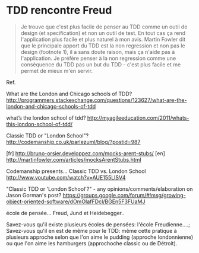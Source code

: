 # TDD rencontre Freud


> Je trouve que c'est plus facile de penser au TDD comme un outil de design (et specification) et non un outil de test. En tout cas ça rend l'application plus facile et plus naturel à mon avis. Martin Fowler dit que le principale apport du TDD est la non regression et non pas le design (footnote 1), il a sans doute raison, mais ça n'aide pas à l'application. Je préfère penser à la non regression comme une conséquence du TDD pas un but du TDD - c'est plus facile et me permet de mieux m'en servir.

[footnote1]:http://martinfowler.com/articles/nonDeterminism.html


Ref.

What are the London and Chicago schools of TDD?
http://programmers.stackexchange.com/questions/123627/what-are-the-london-and-chicago-schools-of-tdd

what’s the london school of tdd?
http://myagileeducation.com/2011/whats-this-london-school-of-tdd/

Classic TDD or "London School"?
http://codemanship.co.uk/parlezuml/blog/?postid=987

[fr] http://bruno-orsier.developpez.com/mocks-arent-stubs/
[en] http://martinfowler.com/articles/mocksArentStubs.html

Codemanship presents... Classic TDD vs. London School
http://www.youtube.com/watch?v=AUE155LISV4

"Classic TDD or 'London School'?" - any opinions/comments/elaboration on Jason Gorman's post?
https://groups.google.com/forum/#!msg/growing-object-oriented-software/dOmOIafFDcI/BGEn5F3FUaMJ


école de pensée...
Freud, Jund et Heidebegger..


Savez-vous qu'il existe plusieurs écoles de pensées: l'école Freudienne....; Savez-vous qu'il en est de même pour le TDD: même cette pratique à plusieurs approche selon que l'on aime le pudding (approche londonnienne) ou que l'on aime les hamburgers (approchoche classic ou de Détroit).